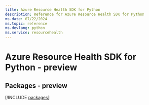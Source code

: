 ```yaml
---
title: Azure Resource Health SDK for Python
description: Reference for Azure Resource Health SDK for Python
ms.date: 07/22/2024
ms.topic: reference
ms.devlang: python
ms.service: resourcehealth
---
```

# Azure Resource Health SDK for Python - preview
## Packages - preview
[!INCLUDE [packages](resource-health-index.md)]